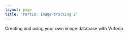 ```yaml
---
layout: page
title: 'Part10: Image-tracking 2'
---
```


Creating and using your own image database with Vuforia


